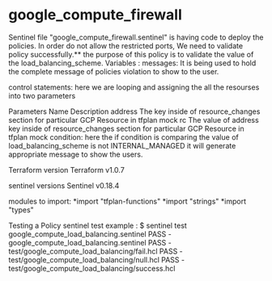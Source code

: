 # google_compute_firewall
Sentinel file "google_compute_firewall.sentinel" is having code to deploy the policies. In order do not allow the restricted ports, We need to validate policy successfully.**
the purpose of this policy is to validate the value of the load_balancing_scheme.
Variables :
messages: It is being used to hold the complete message of policies violation to show to the user.

control statements: here we are looping and assigning the all the resourses into two parameters

Parameters
Name	Description
address	The key inside of resource_changes section for particular GCP Resource in tfplan mock
rc	The value of address key inside of resource_changes section for particular GCP Resource in tfplan mock
condition: here the if condition is comparing the value of load_balancing_scheme is not INTERNAL_MANAGED it will generate appropriate message to show the users.

Terraform version
Terraform v1.0.7

sentinel versions
Sentinel v0.18.4

modules to import:
*import "tfplan-functions" *import "strings" *import "types"

Testing a Policy
sentinel test example : $ sentinel test google_compute_load_balancing.sentinel PASS - google_compute_load_balancing.sentinel PASS - test/google_compute_load_balancing/fail.hcl PASS - test/google_compute_load_balancing/null.hcl PASS - test/google_compute_load_balancing/success.hcl
  
